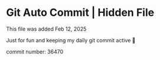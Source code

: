 # Git Auto Commit | Hidden File

This file was added Feb 12, 2025

Just for fun and keeping my daily git commit active 🤪

commit number: 36470
